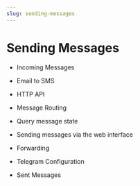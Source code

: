 ```yaml
---
slug: sending-messages
---
```


# Sending Messages

  * Incoming Messages

  * Email to SMS

  * HTTP API

  * Message Routing

  * Query message state

  * Sending messages via the web interface

  * Forwarding

  * Telegram Configuration

  * Sent Messages

